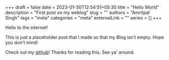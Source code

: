 +++ 
draft = false
date = 2023-01-30T12:54:51+05:30
title = "Hello World"
description = "First post on my weblog"
slug = ""
authors = "Amritpal Singh"
tags = "meta"
categories = "meta"
externalLink = ""
series = []
+++

Hello to the internet!

This is just a placeholder post that I made so that my Blog isn't empty. Hope you don't mind!

Check out my [github](https://github.com/icebarf)! Thanks for reading this. See ya' around.
